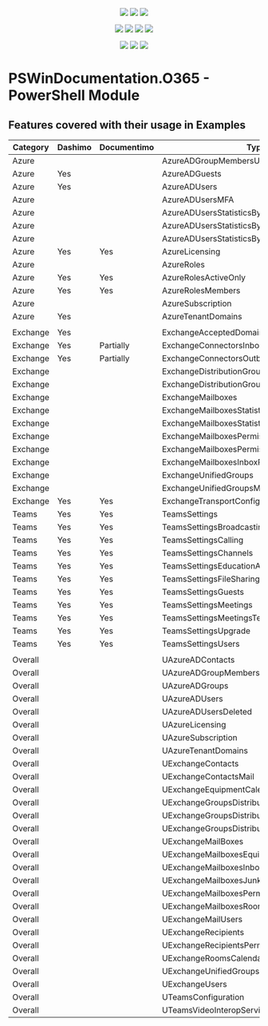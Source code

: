 ﻿<p align="center">
  <a href="https://www.powershellgallery.com/packages/PSWindocumentation.O365"><img src="https://img.shields.io/powershellgallery/v/PSWindocumentation.O365.svg"></a>
  <a href="https://www.powershellgallery.com/packages/PSWindocumentation.O365"><img src="https://img.shields.io/powershellgallery/vpre/PSWindocumentation.O365.svg?label=powershell%20gallery%20preview&colorB=yellow"></a>
  <a href="https://github.com/EvotecIT/PSWindocumentation.O365"><img src="https://img.shields.io/github/license/EvotecIT/PSWindocumentation.O365.svg"></a>
</p>

<p align="center">
  <a href="https://www.powershellgallery.com/packages/PSWindocumentation.O365"><img src="https://img.shields.io/powershellgallery/p/PSWindocumentation.O365.svg"></a>
  <a href="https://github.com/EvotecIT/PSWindocumentation.O365"><img src="https://img.shields.io/github/languages/top/evotecit/PSWindocumentation.O365.svg"></a>
  <a href="https://github.com/EvotecIT/PSWindocumentation.O365"><img src="https://img.shields.io/github/languages/code-size/evotecit/PSWindocumentation.O365.svg"></a>
  <a href="https://github.com/EvotecIT/PSWindocumentation.O365"><img src="https://img.shields.io/powershellgallery/dt/PSWindocumentation.O365.svg"></a>
</p>

<p align="center">
  <a href="https://twitter.com/PrzemyslawKlys"><img src="https://img.shields.io/twitter/follow/PrzemyslawKlys.svg?label=Twitter%20%40PrzemyslawKlys&style=social"></a>
  <a href="https://evotec.xyz/hub"><img src="https://img.shields.io/badge/Blog-evotec.xyz-2A6496.svg"></a>
  <a href="https://www.linkedin.com/in/pklys"><img src="https://img.shields.io/badge/LinkedIn-pklys-0077B5.svg?logo=LinkedIn"></a>
</p>


# PSWinDocumentation.O365 - PowerShell Module



## Features covered with their usage in Examples

| Category | Dashimo | Documentimo | Type                                           |
| -------- | ------- | ----------- | ---------------------------------------------- |
| Azure    |         |             | AzureADGroupMembersUser                        |
| Azure    | Yes     |             | AzureADGuests                                  |
| Azure    | Yes     |             | AzureADUsers                                   |
| Azure    |         |             | AzureADUsersMFA                                |
| Azure    |         |             | AzureADUsersStatisticsByCity                   |
| Azure    |         |             | AzureADUsersStatisticsByCountry                |
| Azure    |         |             | AzureADUsersStatisticsByCountryCity            |
| Azure    | Yes     | Yes         | AzureLicensing                                 |
| Azure    |         |             | AzureRoles                                     |
| Azure    | Yes     | Yes         | AzureRolesActiveOnly                           |
| Azure    | Yes     | Yes         | AzureRolesMembers                              |
| Azure    |         |             | AzureSubscription                              |
| Azure    | Yes     |             | AzureTenantDomains                             |
|          |         |             |                                                |
| Exchange | Yes     |             | ExchangeAcceptedDomains                        |
| Exchange | Yes     | Partially   | ExchangeConnectorsInbound                      |
| Exchange | Yes     | Partially   | ExchangeConnectorsOutbound                     |
| Exchange |         |             | ExchangeDistributionGroups                     |
| Exchange |         |             | ExchangeDistributionGroupsMembers              |
| Exchange |         |             | ExchangeMailboxes                              |
| Exchange |         |             | ExchangeMailboxesStatistics                    |
| Exchange |         |             | ExchangeMailboxesStatisticsArchive             |
| Exchange |         |             | ExchangeMailboxesPermissions                   |
| Exchange |         |             | ExchangeMailboxesPermissionsIncludingInherited |
| Exchange |         |             | ExchangeMailboxesInboxRulesForwarding          |
| Exchange |         |             | ExchangeUnifiedGroups                          |
| Exchange |         |             | ExchangeUnifiedGroupsMembers                   |
| Exchange | Yes     | Yes         | ExchangeTransportConfig                        |
| Teams    | Yes     | Yes         | TeamsSettings                                  |
| Teams    | Yes     | Yes         | TeamsSettingsBroadcasting                      |
| Teams    | Yes     | Yes         | TeamsSettingsCalling                           |
| Teams    | Yes     | Yes         | TeamsSettingsChannels                          |
| Teams    | Yes     | Yes         | TeamsSettingsEducationAppPolicy                |
| Teams    | Yes     | Yes         | TeamsSettingsFileSharing                       |
| Teams    | Yes     | Yes         | TeamsSettingsGuests                            |
| Teams    | Yes     | Yes         | TeamsSettingsMeetings                          |
| Teams    | Yes     | Yes         | TeamsSettingsMeetingsTechnical                 |
| Teams    | Yes     | Yes         | TeamsSettingsUpgrade                           |
| Teams    | Yes     | Yes         | TeamsSettingsUsers                             |
|          |         |             |                                                |
| Overall  |         |             | UAzureADContacts                               |
| Overall  |         |             | UAzureADGroupMembers                           |
| Overall  |         |             | UAzureADGroups                                 |
| Overall  |         |             | UAzureADUsers                                  |
| Overall  |         |             | UAzureADUsersDeleted                           |
| Overall  |         |             | UAzureLicensing                                |
| Overall  |         |             | UAzureSubscription                             |
| Overall  |         |             | UAzureTenantDomains                            |
| Overall  |         |             | UExchangeContacts                              |
| Overall  |         |             | UExchangeContactsMail                          |
| Overall  |         |             | UExchangeEquipmentCalendarProcessing           |
| Overall  |         |             | UExchangeGroupsDistribution                    |
| Overall  |         |             | UExchangeGroupsDistributionDynamic             |
| Overall  |         |             | UExchangeGroupsDistributionMembers             |
| Overall  |         |             | UExchangeMailBoxes                             |
| Overall  |         |             | UExchangeMailboxesEquipment                    |
| Overall  |         |             | UExchangeMailboxesInboxRules                   |
| Overall  |         |             | UExchangeMailboxesJunk                         |
| Overall  |         |             | UExchangeMailboxesPermissions                  |
| Overall  |         |             | UExchangeMailboxesRooms                        |
| Overall  |         |             | UExchangeMailUsers                             |
| Overall  |         |             | UExchangeRecipients                            |
| Overall  |         |             | UExchangeRecipientsPermissions                 |
| Overall  |         |             | UExchangeRoomsCalendarProcessing               |
| Overall  |         |             | UExchangeUnifiedGroups                         |
| Overall  |         |             | UExchangeUsers                                 |
| Overall  |         |             | UTeamsConfiguration                            |
| Overall  |         |             | UTeamsVideoInteropService                      |